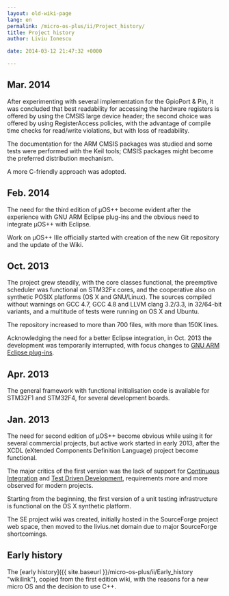```yaml
---
layout: old-wiki-page
lang: en
permalink: /micro-os-plus/ii/Project_history/
title: Project history
author: Liviu Ionescu

date: 2014-03-12 21:47:32 +0000

---
```


Mar. 2014
---------

After experimenting with several implementation for the GpioPort & Pin, it was concluded that best readability for accessing the hardware registers is offered by using the CMSIS large device header; the second choice was offered by using RegisterAccess policies, with the advantage of compile time checks for read/write violations, but with loss of readability.

The documentation for the ARM CMSIS packages was studied and some tests were performed with the Keil tools; CMSIS packages might become the preferred distribution mechanism.

A more C-friendly approach was adopted.

Feb. 2014
---------

The need for the third edition of µOS++ become evident after the experience with GNU ARM Eclipse plug-ins and the obvious need to integrate µOS++ with Eclipse.

Work on µOS++ IIIe officially started with creation of the new Git repository and the update of the Wiki.

Oct. 2013
---------

The project grew steadily, with the core classes functional, the preemptive scheduler was functional on STM32Fx cores, and the cooperative also on synthetic POSIX platforms (OS X and GNU/Linux). The sources compiled without warnings on GCC 4.7, GCC 4.8 and LLVM clang 3.2/3.3, in 32/64-bit variants, and a multitude of tests were running on OS X and Ubuntu.

The repository increased to more than 700 files, with more than 150K lines.

Acknowledging the need for a better Eclipse integration, in Oct. 2013 the development was temporarily interrupted, with focus changes to [GNU ARM Eclipse plug-ins](http://gnuarmeclipse.livius.net/blog/).

Apr. 2013
---------

The general framework with functional initialisation code is available for STM32F1 and STM32F4, for several development boards.

Jan. 2013
---------

The need for second edition of µOS++ become obvious while using it for several commercial projects, but active work started in early 2013, after the XCDL (eXtended Components Definition Language) project become functional.

The major critics of the first version was the lack of support for [Continuous Integration](http://en.wikipedia.org/wiki/Continuous_integration) and [Test Driven Development](http://en.wikipedia.org/wiki/Test-driven_development), requirements more and more observed for modern projects.

Starting from the beginning, the first version of a unit testing infrastructure is functional on the OS X synthetic platform.

The SE project wiki was created, initially hosted in the SourceForge project web space, then moved to the livius.net domain due to major SourceForge shortcomings.

Early history
-------------

The [early history]({{ site.baseurl }}/micro-os-plus/ii/Early_history "wikilink"), copied from the first edition wiki, with the reasons for a new micro OS and the decision to use C++.
